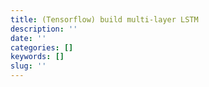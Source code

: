 ```yaml
---
title: (Tensorflow) build multi-layer LSTM
description: ''
date: ''
categories: []
keywords: []
slug: ''
---
```


